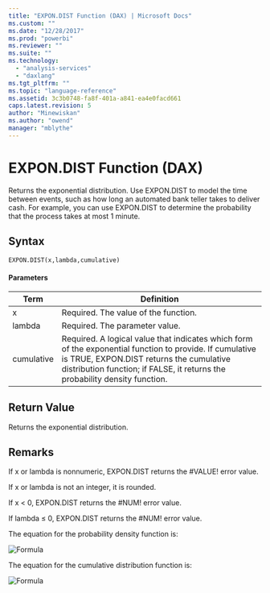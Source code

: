 ```yaml
---
title: "EXPON.DIST Function (DAX) | Microsoft Docs"
ms.custom: ""
ms.date: "12/28/2017"
ms.prod: "powerbi"
ms.reviewer: ""
ms.suite: ""
ms.technology: 
  - "analysis-services"
  - "daxlang"
ms.tgt_pltfrm: ""
ms.topic: "language-reference"
ms.assetid: 3c3b0748-fa8f-401a-a841-ea4e0facd661
caps.latest.revision: 5
author: "Minewiskan"
ms.author: "owend"
manager: "mblythe"
---
```

# EXPON.DIST Function (DAX)
Returns the exponential distribution. Use EXPON.DIST to model the time between events, such as how long an automated bank teller takes to deliver cash. For example, you can use EXPON.DIST to determine the probability that the process takes at most 1 minute.  
  
## Syntax  
  
```  
EXPON.DIST(x,lambda,cumulative)  
```  
  
#### Parameters  
  
|Term|Definition|  
|--------|--------------|  
|x|Required. The value of the function.|  
|lambda|Required. The parameter value.|  
|cumulative|Required. A logical value that indicates which form of the exponential function to provide. If cumulative is TRUE, EXPON.DIST returns the cumulative distribution function; if FALSE, it returns the probability density function.|  
  
## Return Value  
Returns the exponential distribution.  
  
## Remarks  
If x or lambda is nonnumeric, EXPON.DIST returns the #VALUE! error value. 

If x or lambda is not an integer, it is rounded. 
  
If x &lt; 0, EXPON.DIST returns the #NUM! error value.  
  
If lambda ≤ 0, EXPON.DIST returns the #NUM! error value.  
  
The equation for the probability density function is:  
  
![Formula](../DAX/media/dax-expondist-formula1.gif "Formula")  
  
The equation for the cumulative distribution function is:  
  
![Formula](../DAX/media/dax-expondist-formula2.gif "Formula")  
  
